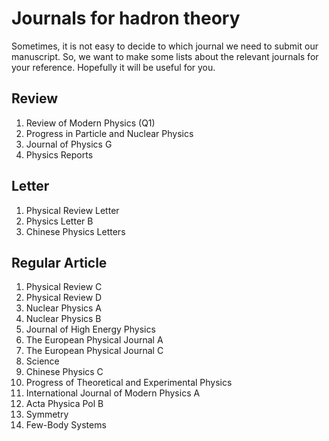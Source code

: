 # Journals for hadron theory

Sometimes, it is not easy to decide to which journal we need to submit our manuscript.
So, we want to make some lists about the relevant journals for your reference. Hopefully it will be useful for you.

## Review
1. Review of Modern Physics
   (Q1)
2. Progress in Particle and Nuclear Physics
3. Journal of Physics G
4. Physics Reports

## Letter
1. Physical Review Letter
2. Physics Letter B
3. Chinese Physics Letters

## Regular Article
1. Physical Review C
2. Physical Review D
3. Nuclear Physics A 
4. Nuclear Physics B 
5. Journal of High Energy Physics
6. The European Physical Journal A
7. The European Physical Journal C
8. Science
9. Chinese Physics C
10. Progress of Theoretical and Experimental Physics
11. International Journal of Modern Physics A
12. Acta Physica Pol B
13. Symmetry
14. Few-Body Systems
